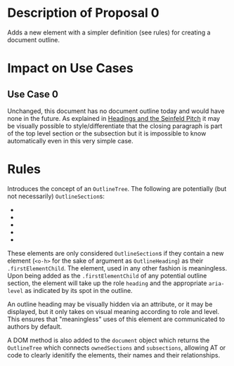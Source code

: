 # Description of Proposal 0
Adds a new element with a simpler definition (see rules) for creating a document outline.

# Impact on Use Cases
## Use Case 0
Unchanged, this document has no document outline today and would have none in the future.  As explained in [Headings and the Seinfeld Pitch](https://bkardell.com/blog/On-Headings.html) it may be visually possible to style/differentiate that the closing paragraph is part of the top level section or the subsection but it is impossible to know automatically even in this very simple case.

# Rules
Introduces the concept of an `OutlineTree`.  The following are potentially (but not necessarily) `OutlineSection`s:
  * <body>
  * <main>
  * <section>
  * <aside>
  * <nav>

These elements are only considered `OutlineSection`s if they contain a new element (`<o-h>` for the sake of argument as `OutlineHeading`) as their `.firstElementChild`. The element, used in any other fashion is meaningless.  Upon being added as the `.firstElementChild` of any potential outline section, the element will take up the role `heading` and the appropriate `aria-level` as indicated by its spot in the outline.  

An outline heading may be visually hidden via an attribute, or it may be displayed, but it only takes on visual meaning according to role and level.  This ensures that "meaningless" uses of this element are communicated to authors by default.

A DOM method is also added to the `document` object which returns the `OutlineTree` which connects `ownedSections` and `subsections`, allowing AT or code to clearly idenitify the elements, their names and their relationships.
